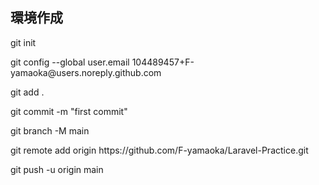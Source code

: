 ## 環境作成
<p>git init</p>
<p>git config --global user.email 104489457+F-yamaoka@users.noreply.github.com</p>
<p>git add .</p>
<p>git commit -m "first commit"</p>
<p>git branch -M main</p>
<p>git remote add origin https://github.com/F-yamaoka/Laravel-Practice.git</p>
<p>git push -u origin main</p>